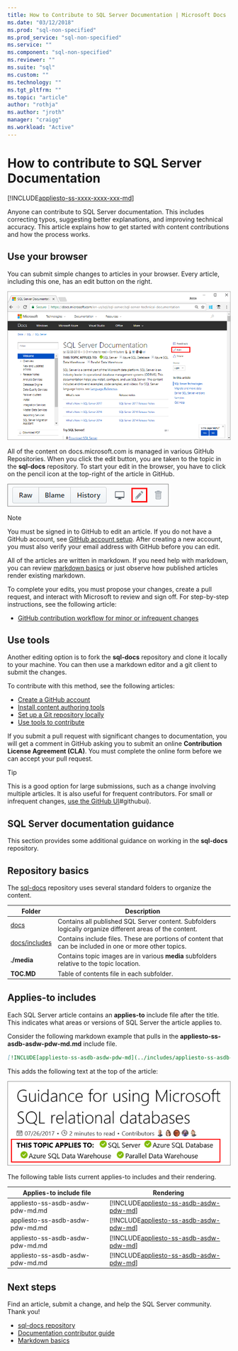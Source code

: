 ```yaml
---
title: How to Contribute to SQL Server Documentation | Microsoft Docs
ms.date: "03/12/2018"
ms.prod: "sql-non-specified"
ms.prod_service: "sql-non-specified"
ms.service: ""
ms.component: "sql-non-specified"
ms.reviewer: ""
ms.suite: "sql"
ms.custom: ""
ms.technology: ""
ms.tgt_pltfrm: ""
ms.topic: "article"
author: "rothja"
ms.author: "jroth"
manager: "craigg"
ms.workload: "Active"
---
```


# How to contribute to SQL Server Documentation

[!INCLUDE[appliesto-ss-xxxx-xxxx-xxx-md](../includes/appliesto-ss-xxxx-xxxx-xxx-md.md)]

Anyone can contribute to SQL Server documentation. This includes correcting typos, suggesting better explanations, and improving technical accuracy. This article explains how to get started with content contributions and how the process works.

## <a id="githubui"></a> Use your browser

You can submit simple changes to articles in your browser. Every article, including this one, has an edit button on the right.

![Edit button for SQL article](./media/sql-server-docs-contribute/edit-sql-server-docs.png)

All of the content on docs.microsoft.com is managed in various GitHub Repositories. When you click the edit button, you are taken to the topic in the **sql-docs** repository. To start your edit in the browser, you have to click on the pencil icon at the top-right of the article in GitHub.

![Edit button](./media/sql-server-docs-contribute/edit-button.png)

> [!NOTE]
> You must be signed in to GitHub to edit an article. If you do not have a GitHub account, see [GitHub account setup](https://docs.microsoft.com/contribute/contribute/get-started-setup-github). After creating a new account, you must also verify your email address with GitHub before you can edit.

All of the articles are written in markdown. If you need help with markdown, you can review [markdown basics](https://help.github.com/articles/getting-started-with-writing-and-formatting-on-github/) or just observe how published articles render existing markdown.

To complete your edits, you must propose your changes, create a pull request, and interact with Microsoft to review and sign off. For step-by-step instructions, see the following article:

- [GitHub contribution workflow for minor or infrequent changes](https://docs.microsoft.com/contribute/contribute/light-workflow)

## <a id="tools"></a> Use tools

Another editing option is to fork the **sql-docs** repository and clone it locally to your machine. You can then use a markdown editor and a git client to submit the changes. 

To contribute with this method, see the following articles:

- [Create a GitHub account](https://docs.microsoft.com/contribute/contribute/get-started-setup-github)
- [Install content authoring tools](https://docs.microsoft.com/contribute/contribute/get-started-setup-tools)
- [Set up a Git repository locally](https://docs.microsoft.com/contribute/contribute/get-started-setup-local)
- [Use tools to contribute](https://docs.microsoft.com/contribute/contribute/full-workflow)

If you submit a pull request with significant changes to documentation, you will get a comment in GitHub asking you to submit an online **Contribution License Agreement (CLA)**. You must complete the online form before we can accept your pull request.

> [!TIP] 
> This is a good option for large submissions, such as a change involving multiple articles. It is also useful for frequent contributors. For small or infrequent changes, [use the GitHub UI]()#githubui).


## SQL Server documentation guidance

This section provides some additional guidance on working in the **sql-docs** repository.

## Repository basics

The [sql-docs](https://github.com/MicrosoftDocs/sql-docs) repository uses several standard folders to organize the content.

| Folder | Description |
|---|---|
| [docs](https://github.com/MicrosoftDocs/sql-docs/tree/live/docs) | Contains all published SQL Server content. Subfolders logically organize different areas of the content. |
| [docs/includes](https://github.com/MicrosoftDocs/sql-docs/tree/live/docs/includes) | Contains include files. These are portions of content that can be included in one or more other topics. |
| **./media** | Contains topic images are in various **media** subfolders relative to the topic location. |
| **TOC.MD** | Table of contents file in each subfolder. |

## Applies-to includes

Each SQL Server article contains an **applies-to** include file after the title. This indicates what areas or versions of SQL Server the article applies to.

Consider the following markdown example that pulls in the **appliesto-ss-asdb-asdw-pdw-md.md** include file.

```markdown
[!INCLUDE[appliesto-ss-asdb-asdw-pdw-md](../includes/appliesto-ss-asdb-asdw-pdw-md.md)]
```

This adds the following text at the top of the article:

![Applies to text](./media/sql-server-docs-contribute/applies-to.png)

The following table lists current applies-to includes and their rendering.

| Applies-to include file | Rendering |
|---|---|
| appliesto-ss-asdb-asdw-pdw-md.md | [!INCLUDE[appliesto-ss-asdb-asdw-pdw-md](../includes/appliesto-ss-asdb-asdw-pdw-md.md)] |
| appliesto-ss-asdb-asdw-pdw-md.md | [!INCLUDE[appliesto-ss-asdb-asdw-pdw-md](../includes/appliesto-ss-asdb-asdw-pdw-md.md)] |
| appliesto-ss-asdb-asdw-pdw-md.md | [!INCLUDE[appliesto-ss-asdb-asdw-pdw-md](../includes/appliesto-ss-asdb-asdw-pdw-md.md)] |
| appliesto-ss-asdb-asdw-pdw-md.md | [!INCLUDE[appliesto-ss-asdb-asdw-pdw-md](../includes/appliesto-ss-asdb-asdw-pdw-md.md)] |


## Next steps

Find an article, submit a change, and help the SQL Server community. Thank you!

- [sql-docs repository](https://github.com/MicrosoftDocs/sql-docs)
- [Documentation contributor guide](https://docs.microsoft.com/en-us/contribute/)
- [Markdown basics](https://help.github.com/articles/getting-started-with-writing-and-formatting-on-github/)
